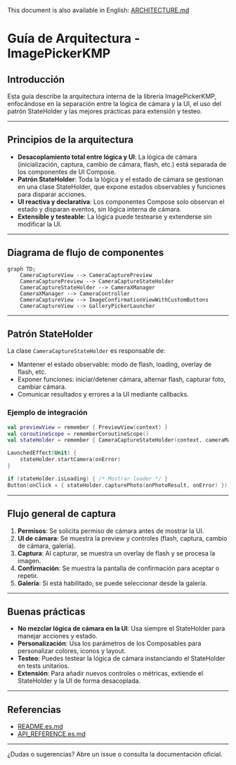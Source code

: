 This document is also available in English: [ARCHITECTURE.md](ARCHITECTURE.md)

# Guía de Arquitectura - ImagePickerKMP

## Introducción

Esta guía describe la arquitectura interna de la librería ImagePickerKMP, enfocándose en la separación entre la lógica de cámara y la UI, el uso del patrón StateHolder y las mejores prácticas para extensión y testeo.

---

## Principios de la arquitectura

- **Desacoplamiento total entre lógica y UI**: La lógica de cámara (inicialización, captura, cambio de cámara, flash, etc.) está separada de los componentes de UI Compose.
- **Patrón StateHolder**: Toda la lógica y el estado de cámara se gestionan en una clase StateHolder, que expone estados observables y funciones para disparar acciones.
- **UI reactiva y declarativa**: Los componentes Compose solo observan el estado y disparan eventos, sin lógica interna de cámara.
- **Extensible y testeable**: La lógica puede testearse y extenderse sin modificar la UI.

---

## Diagrama de flujo de componentes

```mermaid
graph TD;
    CameraCaptureView --> CameraCapturePreview
    CameraCapturePreview --> CameraCaptureStateHolder
    CameraCaptureStateHolder --> CameraXManager
    CameraXManager --> CameraController
    CameraCaptureView --> ImageConfirmationViewWithCustomButtons
    CameraCaptureView --> GalleryPickerLauncher
```

---

## Patrón StateHolder

La clase `CameraCaptureStateHolder` es responsable de:
- Mantener el estado observable: modo de flash, loading, overlay de flash, etc.
- Exponer funciones: iniciar/detener cámara, alternar flash, capturar foto, cambiar cámara.
- Comunicar resultados y errores a la UI mediante callbacks.

### Ejemplo de integración

```kotlin
val previewView = remember { PreviewView(context) }
val coroutineScope = rememberCoroutineScope()
val stateHolder = remember { CameraCaptureStateHolder(context, cameraManager, previewView, preference, coroutineScope) }

LaunchedEffect(Unit) {
    stateHolder.startCamera(onError)
}

if (stateHolder.isLoading) { /* Mostrar loader */ }
Button(onClick = { stateHolder.capturePhoto(onPhotoResult, onError) })
```

---

## Flujo general de captura

1. **Permisos**: Se solicita permiso de cámara antes de mostrar la UI.
2. **UI de cámara**: Se muestra la preview y controles (flash, captura, cambio de cámara, galería).
3. **Captura**: Al capturar, se muestra un overlay de flash y se procesa la imagen.
4. **Confirmación**: Se muestra la pantalla de confirmación para aceptar o repetir.
5. **Galería**: Si está habilitado, se puede seleccionar desde la galería.

---

## Buenas prácticas

- **No mezclar lógica de cámara en la UI**: Usa siempre el StateHolder para manejar acciones y estado.
- **Personalización**: Usa los parámetros de los Composables para personalizar colores, iconos y layout.
- **Testeo**: Puedes testear la lógica de cámara instanciando el StateHolder en tests unitarios.
- **Extensión**: Para añadir nuevos controles o métricas, extiende el StateHolder y la UI de forma desacoplada.

---

## Referencias

- [README.es.md](./README.es.md)
- [API_REFERENCE.es.md](./API_REFERENCE.es.md)

---

¿Dudas o sugerencias? Abre un issue o consulta la documentación oficial. 